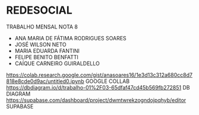 # REDESOCIAL
TRABALHO MENSAL NOTA 8
- ANA MARIA DE FÁTIMA RODRIGUES SOARES
- JOSÉ WILSON NETO
- MARIA EDUARDA FANTINI
- FELIPE BENITO BENFATTI
- CAÍQUE CARNEIRO GUIRALDELLO

https://colab.research.google.com/gist/anasoares16/1e3d13c312a680cc8d7818e8cde0d9ac/untitled0.ipynb GOOGLE COLLAB
https://dbdiagram.io/d/trabalho-01%2F03-65dfaf47cd45b569fb272851 DB DIAGRAM
https://supabase.com/dashboard/project/dwmtwrekzogndojpqhyb/editor SUPABASE
